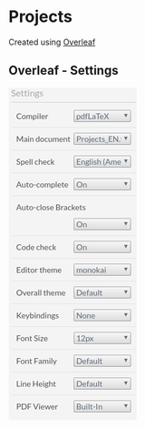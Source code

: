 # Projects

Created using [Overleaf](https://www.overleaf.com/)

## Overleaf - Settings

![Overleaf settings](settings.png)

